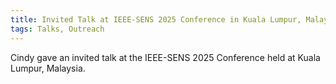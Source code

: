 ```yaml
---
title: Invited Talk at IEEE-SENS 2025 Conference in Kuala Lumpur, Malaysia
tags: Talks, Outreach
---
```


Cindy gave an invited talk at the IEEE-SENS 2025 Conference held at Kuala Lumpur, Malaysia. 
